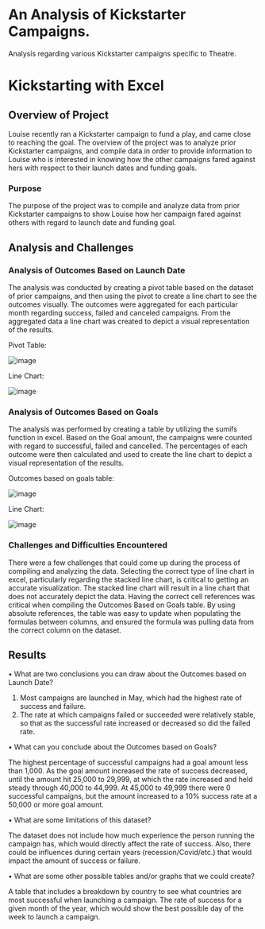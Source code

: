 # An Analysis of Kickstarter Campaigns.
Analysis regarding various Kickstarter campaigns specific to Theatre. 

# Kickstarting with Excel

## Overview of Project

Louise recently ran a Kickstarter campaign to fund a play, and came close to reaching the goal. The overview of the project was to analyze prior Kickstarter campaigns, and compile data in order to provide information to Louise who is interested in knowing how the other campaigns fared against hers with respect to their launch dates and funding goals. 
 
### Purpose

The purpose of the project was to compile and analyze data from prior Kickstarter campaigns to show Louise how her campaign fared against others with regard to launch date and funding goal.

## Analysis and Challenges

### Analysis of Outcomes Based on Launch Date

The analysis was conducted by creating a pivot table based on the dataset of prior campaigns, and then using the pivot to create a line chart to see the outcomes visually. The outcomes were aggregated for each particular month regarding success, failed and canceled campaigns. From the aggregated data a line chart was created to depict a visual representation of the results.

Pivot Table:

![image](https://user-images.githubusercontent.com/118394620/204378962-792b7767-cb43-4f17-8188-ff67b7d95d44.png)

Line Chart:

![image](https://user-images.githubusercontent.com/118394620/204373635-07ad712f-6417-40dd-b015-3b5b5f25eaee.png)


### Analysis of Outcomes Based on Goals
The analysis was performed by creating a table by utilizing the sumifs function in excel. Based on the Goal amount, the campaigns were counted with regard to successful, failed and cancelled. The percentages of each outcome were then calculated and used to create the line chart to depict a visual representation of the results.

Outcomes based on goals table:

![image](https://user-images.githubusercontent.com/118394620/204381270-6ee3dd1c-cd2f-43ad-84bf-6bc5e3ead598.png)

Line Chart:

![image](https://user-images.githubusercontent.com/118394620/204376101-15b32f87-b284-4b54-aa68-8f88d3a2315f.png)

### Challenges and Difficulties Encountered

There were a few challenges that could come up during the process of compiling and analyzing the data. Selecting the correct type of line chart in excel, particularly regarding the stacked line chart, is critical to getting an accurate visualization. The stacked line chart will result in a line chart that does not accurately depict the data. Having the correct cell references was critical when compiling the Outcomes Based on Goals table. By using absolute references, the table was easy to update when populating the formulas between columns, and ensured the formula was pulling data from the correct column on the dataset.
 

## Results

•	What are two conclusions you can draw about the Outcomes based on Launch Date?

1.	Most campaigns are launched in May, which had the highest rate of success and failure.
2.	The rate at which campaigns failed or succeeded were relatively stable, so that as the successful rate increased or decreased so did the failed rate.

•	What can you conclude about the Outcomes based on Goals?

The highest percentage of successful campaigns had a goal amount less than 1,000. As the goal amount increased the rate of success decreased, until the amount hit 25,000 to 29,999, at which the rate increased and held steady through 40,000 to 44,999. At 45,000 to 49,999 there were 0 successful campaigns, but the amount increased to a 10% success rate at a 50,000 or more goal amount.

•	What are some limitations of this dataset?

The dataset does not include how much experience the person running the campaign has, which would directly affect the rate of success. Also, there could be influences during certain years (recession/Covid/etc.) that would impact the amount of success or failure.

•	What are some other possible tables and/or graphs that we could create?

A table that includes a breakdown by country to see what countries are most successful when launching a campaign. The rate of success for a given month of the year, which would show the best possible day of the week to launch a campaign.

